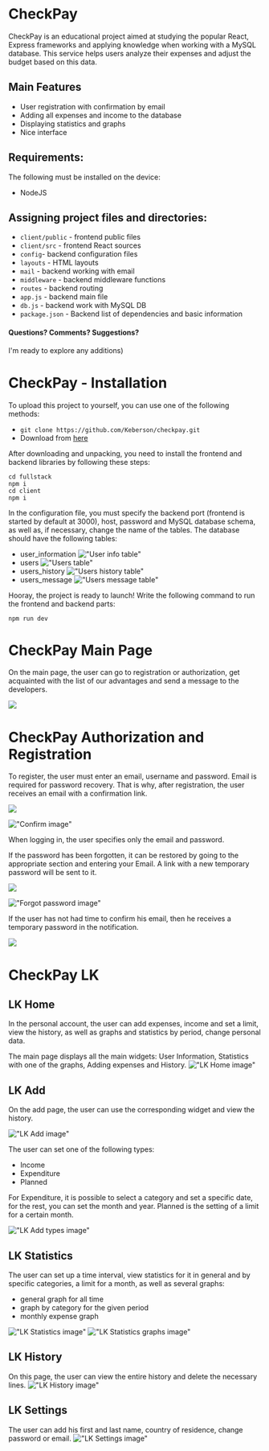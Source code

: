 # CheckPay
CheckPay is an educational project aimed at studying the popular React, Express frameworks and applying knowledge when working with a MySQL database.
This service helps users analyze their expenses and adjust the budget based on this data.

## Main Features
+ User registration with confirmation by email
+ Adding all expenses and income to the database
+ Displaying statistics and graphs
+ Nice interface

## Requirements:
The following must be installed on the device:
+ NodeJS

## Assigning project files and directories:
+ `client/public` - frontend public files
+ `client/src` - frontend React sources
+ `config`- backend configuration files
+ `layouts` - HTML layouts
+ `mail` - backend working with email
+ `middleware` - backend middleware functions
+ `routes` - backend routing
+ `app.js` - backend main file
+ `db.js` - backend work with MySQL DB
+ `package.json` - Backend list of dependencies and basic information

#### Questions? Comments? Suggestions?
I'm ready to explore any additions)

# CheckPay - Installation

To upload this project to yourself, you can use one of the following methods:
+ ```` git clone https://github.com/Keberson/checkpay.git ````
+ Download from [here](https://github.com/Keberson/checkpay/archive/refs/heads/fullstack.zip)

After downloading and unpacking, you need to install the frontend and backend libraries by following these steps:
```` 
cd fullstack
npm i
cd client
npm i
````
In the configuration file, you must specify the backend port (frontend is started by default at 3000), host, password and MySQL database schema, as well as, if necessary, change the name of the tables. The database should have the following tables:
+ user_information
!["User info table"](https://github.com/Keberson/checkpay/blob/fullstack/docs/user_info.png?raw=true)
+ users
!["Users table"](https://github.com/Keberson/checkpay/blob/fullstack/docs/users.png?raw=true)
+ users_history
!["Users history table"](https://github.com/Keberson/checkpay/blob/fullstack/docs/users_history.png?raw=true)
+ users_message
!["Users message table"](https://github.com/Keberson/checkpay/blob/fullstack/docs/users_msg.png?raw=true)

Hooray, the project is ready to launch! Write the following command to run the frontend and backend parts:
```` 
npm run dev 
````

# CheckPay Main Page

On the main page, the user can go to registration or authorization, get acquainted with the list of our advantages and send a message to the developers.

<img src='https://github.com/Keberson/checkpay/blob/fullstack/docs/main.gif?raw=true'/>

# CheckPay Authorization and Registration

To register, the user must enter an email, username and password. Email is required for password recovery. That is why, after registration, the user receives an email with a confirmation link.

<img src='https://github.com/Keberson/checkpay/blob/fullstack/docs/reg.gif?raw=true'/>

!["Confirm image"](https://github.com/Keberson/checkpay/blob/fullstack/docs/confirm.png?raw=true)

When logging in, the user specifies only the email and password. 

If the password has been forgotten, it can be restored by going to the appropriate section and entering your Email. A link with a new temporary password will be sent to it.

<img src='https://github.com/Keberson/checkpay/blob/fullstack/docs/forgot-verifed.gif?raw=true'/>

!["Forgot password image"](https://github.com/Keberson/checkpay/blob/fullstack/docs/forgot.png?raw=true)

If the user has not had time to confirm his email, then he receives a temporary password in the notification.

<img src='https://github.com/Keberson/checkpay/blob/fullstack/docs/forgot-no-verifed.gif?raw=true'/>

# CheckPay LK

## LK Home
In the personal account, the user can add expenses, income and set a limit, view the history, as well as graphs and statistics by period, change personal data.

The main page displays all the main widgets: User Information, Statistics with one of the graphs, Adding expenses and History.
!["LK Home image"](https://github.com/Keberson/checkpay/blob/fullstack/docs/lk_home.png?raw=true)

## LK Add
On the add page, the user can use the corresponding widget and view the history.

!["LK Add image"](https://github.com/Keberson/checkpay/blob/fullstack/docs/lk_add.png?raw=true)

The user can set one of the following types:
+ Income 
+ Expenditure 
+ Planned

For Expenditure, it is possible to select a category and set a specific date, for the rest, you can set the month and year.
Planned is the setting of a limit for a certain month.

!["LK Add types image"](docs\lk_add_types.png)

## LK Statistics

The user can set up a time interval, view statistics for it in general and by specific categories, a limit for a month, as well as several graphs:
+ general graph for all time
+ graph by category for the given period
+ monthly expense graph

!["LK Statistics image"](https://github.com/Keberson/checkpay/blob/fullstack/docs/lk_stat.png?raw=true)
!["LK Statistics graphs image"](https://github.com/Keberson/checkpay/blob/fullstack/docs/lk_stat_graphs.png?raw=true)

## LK History

On this page, the user can view the entire history and delete the necessary lines.
!["LK History image"](https://github.com/Keberson/checkpay/blob/fullstack/docs/lk_history.png?raw=true)

## LK Settings

The user can add his first and last name, country of residence, change password or email.
!["LK Settings image"](https://github.com/Keberson/checkpay/blob/fullstack/docs/lk_settings.png?raw=true)